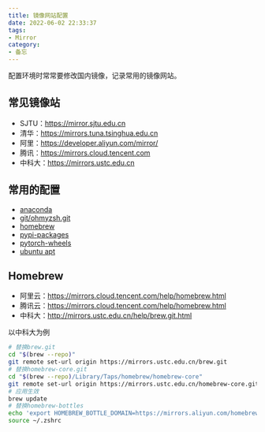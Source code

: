 ```yaml
---
title: 镜像网站配置
date: 2022-06-02 22:33:37
tags:
- Mirror
category:
- 备忘
---
```


配置环境时常常要修改国内镜像，记录常用的镜像网站。

<!--more-->

## 常见镜像站

- SJTU：<https://mirror.sjtu.edu.cn>
- 清华：<https://mirrors.tuna.tsinghua.edu.cn>
- 阿里：<https://developer.aliyun.com/mirror/>
- 腾讯：<https://mirrors.cloud.tencent.com>
- 中科大：<https://mirrors.ustc.edu.cn>

## 常用的配置

- [anaconda](https://mirror.sjtu.edu.cn/docs/anaconda)
- [git/ohmyzsh.git](https://mirror.sjtu.edu.cn/docs/git/ohmyzsh.git)
- [homebrew](https://mirror.sjtu.edu.cn/docs/git/brew.git)
- [pypi-packages](https://mirror.sjtu.edu.cn/docs/pypi-packages)
- [pytorch-wheels](https://mirror.sjtu.edu.cn/docs/pytorch-wheels)
- [ubuntu apt](https://mirror.sjtu.edu.cn/docs/ubuntu)

## Homebrew

- 阿里云：<https://mirrors.cloud.tencent.com/help/homebrew.html>
- 腾讯云：<https://mirrors.cloud.tencent.com/help/homebrew.html>
- 中科大：<http://mirrors.ustc.edu.cn/help/brew.git.html>

以中科大为例

```bash
# 替换brew.git
cd "$(brew --repo)"
git remote set-url origin https://mirrors.ustc.edu.cn/brew.git
# 替换homebrew-core.git
cd "$(brew --repo)/Library/Taps/homebrew/homebrew-core"
git remote set-url origin https://mirrors.ustc.edu.cn/homebrew-core.git
# 应用生效
brew update
# 替换homebrew-bottles
echo 'export HOMEBREW_BOTTLE_DOMAIN=https://mirrors.aliyun.com/homebrew/homebrew-bottles' >> ~/.zshrc
source ~/.zshrc
```

